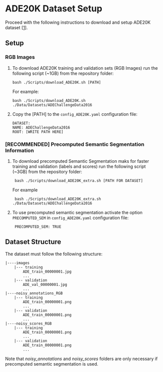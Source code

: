 # ADE20K Dataset Setup
Proceed with the following instructions to download and setup ADE20K dataset [[1](https://groups.csail.mit.edu/vision/datasets/ADE20K/)].

## Setup
### RGB Images

 1. To download ADE20K training and validation sets (RGB Images) run the following script (~1GB) from the repository folder:
	 
	    bash ./Scripts/download_ADE20K.sh [PATH]
	   
	   For example:

	    bash ./Scripts/download_ADE20K.sh ./Data/Datasets/ADEChallengeData2016
	    
 2. Copy the [PATH] to the `config_ADE20K.yaml` configuration file:
 
		DATASET:
	    NAME: ADEChallengeData2016
	    ROOT: [WRITE PATH HERE]

### [RECOMMENDED] Precomputed Semantic Segmentation Information

1. To download precomputed Semantic Segmentation maks for faster training and validation (labels and scores) run the following script (~3GB) from the repository folder:

		bash ./Scripts/download_ADE20K_extra.sh [PATH FOR DATASET]  

	For example

		bash ./Scripts/download_ADE20K_extra.sh ./Data/Datasets/ADEChallengeData2016

2. To use precomputed semantic segmentation activate the option `PRECOMPUTED_SEM` in `config_ADE20K.yaml` configuration file:
	
		PRECOMPUTED_SEM: TRUE

## Dataset Structure
The dataset must follow the following structure:
```
|----images
	|--- training
		ADE_train_00000001.jpg
		...
	|--- validation
		ADE_val_00000001.jpg
		...
|----noisy_annotations_RGB
	|--- training
		ADE_train_00000001.png
		...
	|--- validation
		ADE_train_00000001.png
		...
|----noisy_scores_RGB
	|--- training
		ADE_train_00000001.png
		...
	|--- validation
		ADE_train_00000001.png
		...
```

Note that *noisy_annotations* and *noisy_scores* folders are only necessary if precomputed semantic segmentation is used.